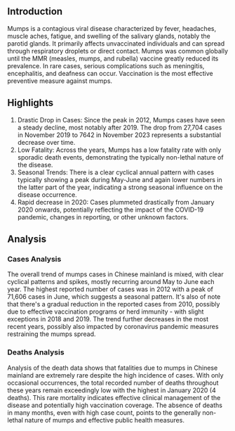 ## Introduction

Mumps is a contagious viral disease characterized by fever, headaches, muscle aches, fatigue, and swelling of the salivary glands, notably the parotid glands. It primarily affects unvaccinated individuals and can spread through respiratory droplets or direct contact. Mumps was common globally until the MMR (measles, mumps, and rubella) vaccine greatly reduced its prevalence. In rare cases, serious complications such as meningitis, encephalitis, and deafness can occur. Vaccination is the most effective preventive measure against mumps.

## Highlights

1. Drastic Drop in Cases: Since the peak in 2012, Mumps cases have seen a steady decline, most notably after 2019. The drop from 27,704 cases in November 2019 to 7642 in November 2023 represents a substantial decrease over time. <br/>
2. Low Fatality: Across the years, Mumps has a low fatality rate with only sporadic death events, demonstrating the typically non-lethal nature of the disease. <br/>
3. Seasonal Trends: There is a clear cyclical annual pattern with cases typically showing a peak during May-June and again lower numbers in the latter part of the year, indicating a strong seasonal influence on the disease occurrence. <br/>
4. Rapid decrease in 2020: Cases plummeted drastically from January 2020 onwards, potentially reflecting the impact of the COVID-19 pandemic, changes in reporting, or other unknown factors.

## Analysis

### Cases Analysis

The overall trend of mumps cases in Chinese mainland is mixed, with clear cyclical patterns and spikes, mostly recurring around May to June each year. The highest reported number of cases was in 2012 with a peak of 71,606 cases in June, which suggests a seasonal pattern. It's also of note that there's a gradual reduction in the reported cases from 2010, possibly due to effective vaccination programs or herd immunity - with slight exceptions in 2018 and 2019. The trend further decreases in the most recent years, possibly also impacted by coronavirus pandemic measures restraining the mumps spread.

### Deaths Analysis

Analysis of the death data shows that fatalities due to mumps in Chinese mainland are extremely rare despite the high incidence of cases. With only occasional occurrences, the total recorded number of deaths throughout these years remain exceedingly low with the highest in January 2020 (4 deaths). This rare mortality indicates effective clinical management of the disease and potentially high vaccination coverage. The absence of deaths in many months, even with high case count, points to the generally non-lethal nature of mumps and effective public health measures.
